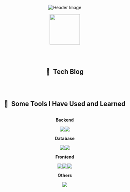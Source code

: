 <p align="center">
  <img src="https://capsule-render.vercel.app/api?type=wave&color=timeGradient&height=300&text=Hi👋🏻%20I'm%20Subeen%20Jeon&fontAlignY=50&section=header%20render&fontSize=40&fontAlign=50&animation=twinkling" alt="Header Image">
</p>

<div id="header" align="center">
  <img src="https://media.giphy.com/media/M9gbBd9nbDrOTu1Mqx/giphy.gif" width="100"/>
</div>

<br><br>

<div id="badges" align="center">
  <h2 align="center"> 📒 &nbsp;Tech Blog </h2>

</div>

<br><br>

<h2 align="center"> 🚀 &nbsp;Some Tools I Have Used and Learned </h2>
<p align="center">
    <div style="display:flex; flex-direction:column; align-items:center;">
        <!-- Backend -->
        <p><strong>Backend</strong></p>
        <div style="display:flex;">
            <img src="https://img.shields.io/badge/Java-007396?style=for-the-badge&logo=Java&logoColor=white"> 
            <img src="https://img.shields.io/badge/Spring Boot-6DB33F?style=for-the-badge&logo=spring boot&logoColor=white"> 
        </div>
        <!-- Database -->
        <p><strong>Database</strong></p>
        <div style="display:flex;">
            <img src="https://img.shields.io/badge/mysql-4479A1?style=for-the-badge&logo=mysql&logoColor=white"> 
            <img src="https://img.shields.io/badge/firebase-FFCA28?style=for-the-badge&logo=firebase&logoColor=white">
        </div>
        <!-- Frontend -->
        <p><strong>Frontend</strong></p>
        <div style="display:flex;">
            <img src="https://img.shields.io/badge/html5-E34F26?style=flat-square&logo=html5&logoColor=white"> 
            <img src="https://img.shields.io/badge/css-1572B6?style=flat-square&logo=css3&logoColor=white"> 
            <img src="https://img.shields.io/badge/javascript-F7DF1E?style=flat-square&logo=javascript&logoColor=black"> 
        </div>
        <!-- Others -->
        <p><strong>Others</strong></p>
        <div style="display:flex;">
            <img src="https://img.shields.io/badge/python-3776AB?style=flat-square&logo=python&logoColor=white"> 
        </div>
    </div>
</p>
